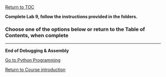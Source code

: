 <a href="https://github.com/CyberTrainingUSAF/06-Debugging-Assembly/blob/master/00-Table-of-Contents.md" rel="Return to TOC"> Return to TOC </a>

**Complete Lab 9, follow the instructions provided in the folders.**

### Choose one of the options below or return to the Table of Contents, when complete

---
**End of Debugging & Assembly**

<a href="https://github.com/CyberTrainingUSAF/07-Python-Programming/blob/master/00-Table-of-Contents.md"> Go to Python Programming </a>

<a href="https://github.com/CyberTrainingUSAF/01-Course-Introduction-and-setup/blob/master/README.md" > Return to Course introduction </a>
